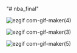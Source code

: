 "# nba_final" 


![ezgif com-gif-maker(4)](https://user-images.githubusercontent.com/101416331/202031080-6759066d-6252-4519-bca5-931e64d41aae.gif)


![ezgif com-gif-maker(3)](https://user-images.githubusercontent.com/101416331/202030267-67d038a3-5025-4bca-9afe-260ee5de6f44.gif)


![ezgif com-gif-maker(5)](https://user-images.githubusercontent.com/101416331/202032771-1dddfc2b-f560-4e28-a2e0-6032a7ea0641.gif)
